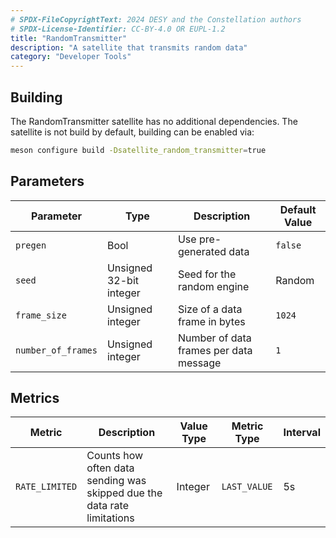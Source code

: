 ```yaml
---
# SPDX-FileCopyrightText: 2024 DESY and the Constellation authors
# SPDX-License-Identifier: CC-BY-4.0 OR EUPL-1.2
title: "RandomTransmitter"
description: "A satellite that transmits random data"
category: "Developer Tools"
---
```


## Building

The RandomTransmitter satellite has no additional dependencies.
The satellite is not build by default, building can be enabled via:

```sh
meson configure build -Dsatellite_random_transmitter=true
```

## Parameters

| Parameter | Type | Description | Default Value |
|-----------|------|-------------|---------------|
| `pregen` | Bool | Use pre-generated data | `false` |
| `seed` | Unsigned 32-bit integer | Seed for the random engine | Random |
| `frame_size` | Unsigned integer | Size of a data frame in bytes | `1024` |
| `number_of_frames` | Unsigned integer | Number of data frames per data message | `1` |

## Metrics

| Metric | Description | Value Type | Metric Type | Interval |
|--------|-------------|------------|-------------|----------|
| `RATE_LIMITED` | Counts how often data sending was skipped due the data rate limitations | Integer | `LAST_VALUE` | 5s |
